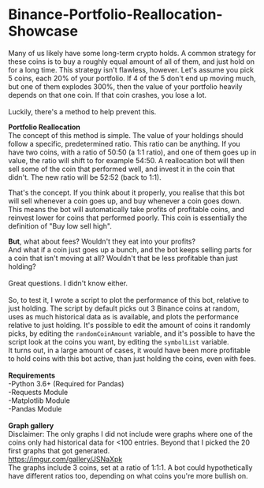 # Binance-Portfolio-Reallocation-Showcase
Many of us likely have some long-term crypto holds. 
A common strategy for these coins is to buy a roughly equal amount of all of them, and just hold on for a long time.
This strategy isn't flawless, however. 
Let's assume you pick 5 coins, each 20% of your portfolio. 
If 4 of the 5 don't end up moving much, but one of them explodes 300%, then the value of your portfolio heavily depends on that one coin.
If that coin crashes, you lose a lot. <br><br>
Luckily, there's a method to help prevent this. <br>

<b>Portfolio Reallocation</b><br>
The concept of this method is simple. The value of your holdings should follow a specific, predetermined ratio. 
This ratio can be anything. 
If you have two coins, with a ratio of 50:50 (a 1:1 ratio), and one of them goes up in value, the ratio will shift to for example
54:50. A reallocation bot will then sell some of the coin that performed well, and invest it in the coin that didn't. 
The new ratio will be 52:52 (back to 1:1).<br>

That's the concept. If you think about it properly, you realise that this bot will sell whenever a coin goes up, and buy whenever a coin goes down.
This means the bot will automatically take profits of profitable coins, and reinvest lower for coins that performed poorly.
This coin is essentially the definition of "Buy low sell high".<br>

<b>But</b>, what about fees? Wouldn't they eat into your profits?<br>
And what if a coin just goes up a bunch, and the bot keeps selling parts for a coin that isn't moving at all? 
Wouldn't that be less profitable than just holding?<br><br>
Great questions. I didn't know either. <br><br>
So, to test it, I wrote a script to plot the performance of this bot, relative to just holding. 
The script by default picks out 3 Binance coins at random, uses as much historical data as is available, and plots the performance relative to just holding.
It's possible to edit the amount of coins it randomly picks, by editing the `randomCoinAmount` variable, and it's possible to have the script look at the coins you want,
by editing the `symbolList` variable.<br>
It turns out, in a large amount of cases, it would have been more profitable to hold coins with this bot active, than just holding the coins, even with fees.
<br><br>
<b>Requirements</b><br>
-Python 3.6+ (Required for Pandas)<br>
-Requests Module<br>
-Matplotlib Module<br>
-Pandas Module<br>
<br>
<b>Graph gallery</b><br>
Disclaimer: The only graphs I did not include were graphs where one of the coins only had historical data for <100 entries. Beyond that I picked the 20 first graphs that got generated.<br>
https://imgur.com/gallery/JSNaXpk<br>
The graphs include 3 coins, set at a ratio of 1:1:1. A bot could hypothetically have different ratios too, depending on what coins you're more bullish on.<br>
